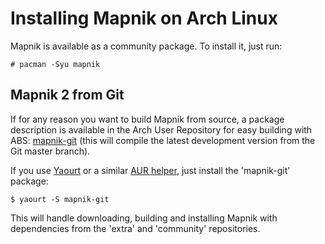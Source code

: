 <!-- Name: ArchInstallation -->
<!-- Version: 2 -->
<!-- Last-Modified: 2012/10/01 22:50:00 -->
<!-- Author: ajashton, barraponto -->
# Installing Mapnik on Arch Linux

Mapnik is available as a community package. To install it, just run:

    # pacman -Syu mapnik

## Mapnik 2 from Git

If for any reason you want to build Mapnik from source, a package description is available in the Arch User Repository for easy building with ABS: [mapnik-git](https://aur.archlinux.org/packages.php?ID=53270) (this will compile the latest development version from the Git master branch).

If you use [Yaourt](https://wiki.archlinux.org/index.php/Yaourt) or a similar [AUR helper](https://wiki.archlinux.org/index.php/AUR_Helpers), just install the 'mapnik-git' package:

    $ yaourt -S mapnik-git

This will handle downloading, building and installing Mapnik with dependencies from the 'extra' and 'community' repositories.